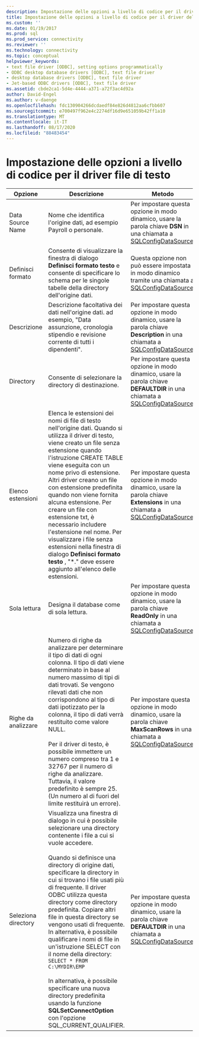 ```yaml
---
description: Impostazione delle opzioni a livello di codice per il driver file di testo
title: Impostazione delle opzioni a livello di codice per il driver del file di testo | Microsoft Docs
ms.custom: ''
ms.date: 01/19/2017
ms.prod: sql
ms.prod_service: connectivity
ms.reviewer: ''
ms.technology: connectivity
ms.topic: conceptual
helpviewer_keywords:
- text file driver [ODBC], setting options programmatically
- ODBC desktop database drivers [ODBC], text file driver
- desktop database drivers [ODBC], text file driver
- Jet-based ODBC drivers [ODBC], text file driver
ms.assetid: cbde2ca1-5d4e-4444-a371-a72f3ac4d92a
author: David-Engel
ms.author: v-daenge
ms.openlocfilehash: fdc130904266dcdaedf84e826d4812aa6cfbb607
ms.sourcegitcommit: e700497f962e4c2274df16d9e651059b42ff1a10
ms.translationtype: MT
ms.contentlocale: it-IT
ms.lasthandoff: 08/17/2020
ms.locfileid: "88483454"
---
```

# <a name="setting-options-programmatically-for-the-text-file-driver"></a>Impostazione delle opzioni a livello di codice per il driver file di testo

|Opzione|Descrizione|Metodo|  
|------------|-----------------|------------|  
|Data Source Name|Nome che identifica l'origine dati, ad esempio Payroll o personale.|Per impostare questa opzione in modo dinamico, usare la parola chiave **DSN** in una chiamata a [SQLConfigDataSource](../../odbc/microsoft/sqlconfigdatasource-text-file-driver.md).|  
|Definisci formato|Consente di visualizzare la finestra di dialogo **Definisci formato testo** e consente di specificare lo schema per le singole tabelle della directory dell'origine dati.|Questa opzione non può essere impostata in modo dinamico tramite una chiamata a [SQLConfigDataSource](../../odbc/microsoft/sqlconfigdatasource-text-file-driver.md).|  
|Descrizione|Descrizione facoltativa dei dati nell'origine dati. ad esempio, "Data assunzione, cronologia stipendio e revisione corrente di tutti i dipendenti".|Per impostare questa opzione in modo dinamico, usare la parola chiave **Description** in una chiamata a [SQLConfigDataSource](../../odbc/microsoft/sqlconfigdatasource-text-file-driver.md).|  
|Directory|Consente di selezionare la directory di destinazione.|Per impostare questa opzione in modo dinamico, usare la parola chiave **DEFAULTDIR** in una chiamata a [SQLConfigDataSource](../../odbc/microsoft/sqlconfigdatasource-text-file-driver.md).|  
|Elenco estensioni|Elenca le estensioni dei nomi di file di testo nell'origine dati. Quando si utilizza il driver di testo, viene creato un file senza estensione quando l'istruzione CREATE TABLE viene eseguita con un nome privo di estensione. Altri driver creano un file con estensione predefinita quando non viene fornita alcuna estensione. Per creare un file con estensione txt, è necessario includere l'estensione nel nome. Per visualizzare i file senza estensioni nella finestra di dialogo **Definisci formato testo** , "*." deve essere aggiunto all'elenco delle estensioni.|Per impostare questa opzione in modo dinamico, usare la parola chiave **Extensions** in una chiamata a [SQLConfigDataSource](../../odbc/microsoft/sqlconfigdatasource-text-file-driver.md).|  
|Sola lettura|Designa il database come di sola lettura.|Per impostare questa opzione in modo dinamico, usare la parola chiave **ReadOnly** in una chiamata a [SQLConfigDataSource](../../odbc/microsoft/sqlconfigdatasource-text-file-driver.md).|  
|Righe da analizzare|Numero di righe da analizzare per determinare il tipo di dati di ogni colonna. Il tipo di dati viene determinato in base al numero massimo di tipi di dati trovati. Se vengono rilevati dati che non corrispondono al tipo di dati ipotizzato per la colonna, il tipo di dati verrà restituito come valore NULL.<br /><br /> Per il driver di testo, è possibile immettere un numero compreso tra 1 e 32767 per il numero di righe da analizzare. Tuttavia, il valore predefinito è sempre 25. (Un numero al di fuori del limite restituirà un errore).|Per impostare questa opzione in modo dinamico, usare la parola chiave **MaxScanRows** in una chiamata a [SQLConfigDataSource](../../odbc/microsoft/sqlconfigdatasource-text-file-driver.md).|  
|Seleziona directory|Visualizza una finestra di dialogo in cui è possibile selezionare una directory contenente i file a cui si vuole accedere.<br /><br /> Quando si definisce una directory di origine dati, specificare la directory in cui si trovano i file usati più di frequente. Il driver ODBC utilizza questa directory come directory predefinita. Copiare altri file in questa directory se vengono usati di frequente. In alternativa, è possibile qualificare i nomi di file in un'istruzione SELECT con il nome della directory: `SELECT * FROM C:\MYDIR\EMP`<br /><br /> In alternativa, è possibile specificare una nuova directory predefinita usando la funzione **SQLSetConnectOption** con l'opzione SQL_CURRENT_QUALIFIER.|Per impostare questa opzione in modo dinamico, usare la parola chiave **DEFAULTDIR** in una chiamata a [SQLConfigDataSource](../../odbc/microsoft/sqlconfigdatasource-text-file-driver.md).|
